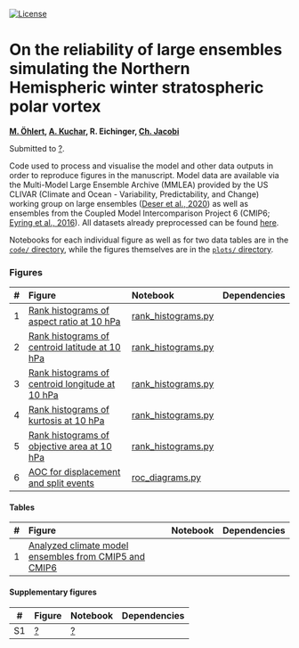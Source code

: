 <!--- [![DOI](https://zenodo.org/badge/382086874.svg)](https://zenodo.org/badge/latestdoi/382086874)
 [![Python 3.7](https://img.shields.io/badge/python-3.7-blue.svg)](https://www.python.org/downloads/release/python-369/)
--> 

[![License](https://img.shields.io/badge/License-MIT-yellow.svg)](LICENSE)

# On the reliability of large ensembles simulating the Northern Hemispheric winter stratospheric polar vortex
**[M. Öhlert](https://github.com/maoehlert), [A. Kuchar](https://github.com/kuchaale), R. Eichinger, [Ch. Jacobi](https://github.com/christophjacobi)**

Submitted to [?](?).

Code used to process and visualise the model and other data outputs in order to reproduce figures in the manuscript.
Model data are available via  the Multi-Model Large Ensemble Archive
(MMLEA) provided by the US CLIVAR (Climate and Ocean - Variability, Predictability, and Change) working group on large
ensembles ([Deser et al., 2020](https://www.nature.com/articles/s41558-020-0731-2)) as well as ensembles from the Coupled Model Intercomparison Project 6 (CMIP6; [Eyring et al.,
2016](https://gmd.copernicus.org/articles/9/1937/2016/)). All datasets already preprocessed can be found [here]([https://data.mendeley.com/datasets/d6yg8ncppg/1).

Notebooks for each individual figure as well as for two data tables are in the [`code/` directory](code), while the figures themselves are in the [`plots/` directory](plots).


### Figures
|  #  | Figure                                                                                                                                                                                                    | Notebook                                                                              | Dependencies                                                                                                                                                             |
|:---:|:----------------------------------------------------------------------------------------------------------------------------------------------------------------------------------------------------------|:--------------------------------------------------------------------------------------|:-------------------------------------------------------------------------------------------------------------------------------------------------------------------------|
|  1 | [Rank histograms of aspect ratio at 10 hPa](plots/aspect_ratio_10hPa.png) | [rank_histograms.py](code/rank_histograms.py) |
|  2 | [Rank histograms of centroid latitude at 10 hPa](plots/centroid_latitude_10hPa.png}) | [rank_histograms.py](code/rank_histograms.py) |
|  3 | [Rank histograms of centroid longitude at 10 hPa](plots/centroid_longitude_10hPa.png) | [rank_histograms.py](code/rank_histograms.py) |
|  4 | [Rank histograms of kurtosis at 10 hPa](plots/kurtosis_10hPa.png) | [rank_histograms.py](code/rank_histograms.py) |
|  5 | [Rank histograms of objective area at 10 hPa](plots/objective_area_10hPa.png) | [rank_histograms.py](code/rank_histograms.py) |
|  6 | [AOC for displacement and split events](plots/areas_displacement_split.png) | [roc_diagrams.py](code/roc_diagrams.py) |


#### Tables
|  #  | Figure                                                                                                                                                                                                    | Notebook                                                                              | Dependencies                                                                                                                                                             |
|:---:|:----------------------------------------------------------------------------------------------------------------------------------------------------------------------------------------------------------|:--------------------------------------------------------------------------------------|:-------------------------------------------------------------------------------------------------------------------------------------------------------------------------|
|  1 | [Analyzed climate model ensembles from CMIP5 and CMIP6](tables/models.tex)                                               |               | |

#### Supplementary figures
|  #  | Figure                                                                                                                                                                                                    | Notebook                                                                              | Dependencies                                                                                                                                                             |
|:---:|:----------------------------------------------------------------------------------------------------------------------------------------------------------------------------------------------------------|:--------------------------------------------------------------------------------------|:-------------------------------------------------------------------------------------------------------------------------------------------------------------------------|
|  S1 | [?](plots/?)                                               | [?](code/?)                     | |
